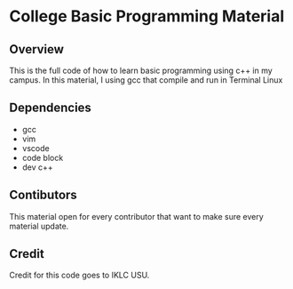 # College Basic Programming Material

## Overview
This is the full code of how to learn basic programming using c++ in my campus. In this material, I using gcc that compile and run in Terminal Linux

## Dependencies
* gcc
* vim
* vscode
* code block
* dev c++

## Contibutors
This material open for every contributor that want to make sure every material update.

## Credit
Credit for this code goes to IKLC USU. 